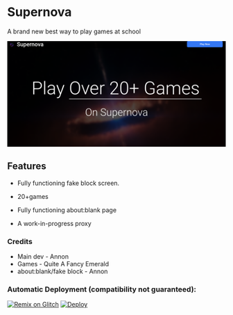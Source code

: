 # Supernova 
A  brand new best way to play games at school 

<img src="/img/Screenshot 2022-10-26 9.16.52 AM.png">

## Features

- Fully functioning fake block screen.

- 20+games 

- Fully functioning about:blank page

- A work-in-progress proxy


### Credits
- Main dev - Annon
- Games - Quite A Fancy Emerald
- about:blank/fake block - Annon

### Automatic Deployment (compatibility not guaranteed):
[![Remix on Glitch](https://cdn.glitch.com/2703baf2-b643-4da7-ab91-7ee2a2d00b5b%2Fremix-button.svg)](https://glitch.com/edit/#!/import/github/ChillYTT/Supernova-site)
[![Deploy](https://www.herokucdn.com/deploy/button.svg)](https://heroku.com/deploy?template=https://github.com/ChillYTT/Supernova-site)

